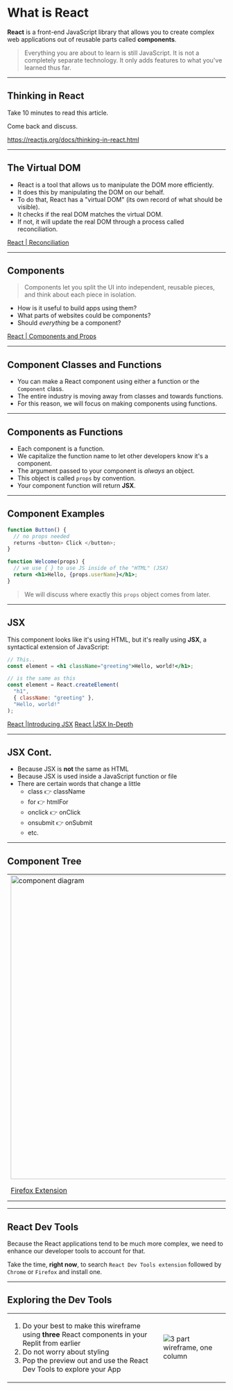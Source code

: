 # What is React

**React** is a front-end JavaScript library that allows you to create complex web applications out of reusable parts called **components**.

> Everything you are about to learn is still JavaScript. It is not a completely separate technology. It only adds features to what you've learned thus far.

---

## Thinking in React

Take 10 minutes to read this article.

Come back and discuss.

<https://reactjs.org/docs/thinking-in-react.html>

---

## The Virtual DOM

- React is a tool that allows us to manipulate the DOM more efficiently.
- It does this by manipulating the DOM on our behalf.
- To do that, React has a "virtual DOM" (its own record of what should be visible).
- It checks if the real DOM matches the virtual DOM.
- If not, it will update the real DOM through a process called reconciliation.

[React | Reconciliation](https://reactjs.org/docs/reconciliation.html)

---

## Components

> Components let you split the UI into independent, reusable pieces, and think about each piece in isolation.

- How is it useful to build apps using them?
- What parts of websites could be components?
- Should _everything_ be a component?

[React | Components and Props](https://reactjs.org/docs/components-and-props.html)

---

## Component Classes and Functions

- You can make a React component using either a function or the `Component` class.
- The entire industry is moving away from classes and towards functions.
- For this reason, we will focus on making components using functions.

---

## Components as Functions

- Each component is a function.
- We capitalize the function name to let other developers know it's a component.
- The argument passed to your component is _always_ an object.
- This object is called `props` by convention.
- Your component function will return **JSX**.

---

## Component Examples

```jsx
function Button() {
  // no props needed
  returns <button> Click </button>;
}

function Welcome(props) {
  // we use { } to use JS inside of the "HTML" (JSX)
  return <h1>Hello, {props.userName}</h1>;
}
```

> We will discuss where exactly this `props` object comes from later.

---

## JSX

This component looks like it's using HTML, but it's really using **JSX**, a syntactical extension of JavaScript:

```jsx
// This..
const element = <h1 className="greeting">Hello, world!</h1>;

// is the same as this
const element = React.createElement(
  "h1",
  { className: "greeting" },
  "Hello, world!"
);
```

[React |Introducing JSX](https://reactjs.org/docs/introducing-jsx.html)
[React |JSX In-Depth](https://reactjs.org/docs/jsx-in-depth.html)

---

## JSX Cont.

- Because JSX is **not** the same as HTML
- Because JSX is used inside a JavaScript function or file
- There are certain words that change a little
  - class 👉 className
  - for 👉 htmlFor
  - onclick 👉 onClick
  - onsubmit 👉 onSubmit
  - etc.

---

## Component Tree

|                                                                                                                     |                                                                                                                                                                                |
| ------------------------------------------------------------------------------------------------------------------- | ------------------------------------------------------------------------------------------------------------------------------------------------------------------------------ |
| <img src="https://addons.mozilla.org/user-media/previews/full/239/239939.png" width="700" alt="component diagram"/> | <p>Components are organized like a family tree where there is **one** parent at the very top.</p><p> This top component is `<App />`, meaning your entire app is in there.</p> |
| [Firefox Extension](https://addons.mozilla.org/en-GB/firefox/addon/realizeforreact/)                                | [Chrome Extension](https://chrome.google.com/webstore/detail/realize-for-react/llondniabnmnappjekpflmgcikaiilmh?hl=en-US)                                                      |

---

## React Dev Tools

Because the React applications tend to be much more complex, we need to enhance our developer tools to account for that.

Take the time, **right now**, to search `React Dev Tools extension` followed by `Chrome` or `Firefox` and install one.

---

## Exploring the Dev Tools

|                                                                                                                                                                                                                              |                                                                                                                                               |
| ---------------------------------------------------------------------------------------------------------------------------------------------------------------------------------------------------------------------------- | --------------------------------------------------------------------------------------------------------------------------------------------- |
| <ol><li>Do your best to make this wireframe using **three** React components in your Replit from earlier</li><li>Do not worry about styling</li><li>Pop the preview out and use the React Dev Tools to explore your App</li> | ![3 part wireframe, one column](https://cdn.tutsplus.com/cdn-cgi/image/width=1280/webdesign/uploads/legacy/tuts/341_wf/wireframes-simple.png) |
